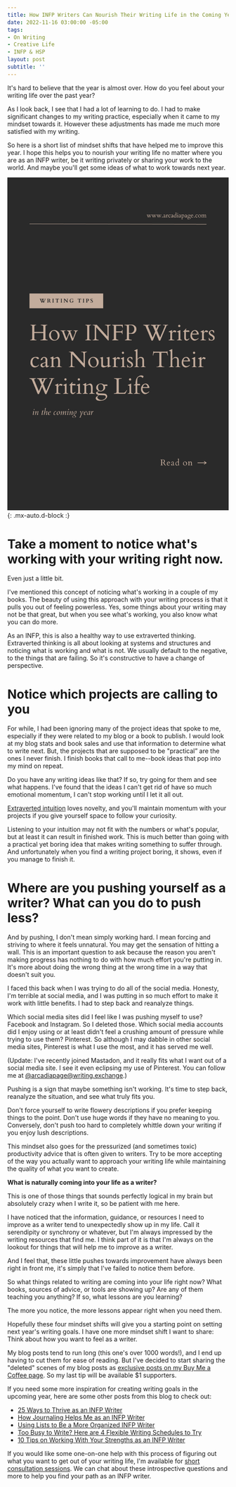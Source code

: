 ```yaml
---
title: How INFP Writers Can Nourish Their Writing Life in the Coming Year
date: 2022-11-16 03:00:00 -05:00
tags:
- On Writing
- Creative Life
- INFP & HSP
layout: post
subtitle: ''
---
```


It's hard to believe that the year is almost over. How do you feel about your writing life over the past year?

As I look back, I see that I had a lot of learning to do. I had to make significant changes to my writing practice, especially when it came to my mindset towards it. However these adjustments has made me much more satisfied with my writing.

So here is a short list of mindset shifts that have helped me to improve this year. I hope this helps you to nourish your writing life no matter where you are as an INFP writer, be it writing privately or sharing your work to the world. And maybe you'll get some ideas of what to work towards next year.

![How INFP Writers can Nourish Their Writing Life](/uploads/infp-writers-nourish-their-writing-in-the-upcoming-year.png "INFP Writers INFP Writing INFP Writer"){: .mx-auto.d-block :}

# Take a moment to notice what's working with your writing right now.

Even just a little bit.

I've mentioned this concept of noticing what's working in a couple of my books. The beauty of using this approach with your writing process is that it pulls you out of feeling powerless. Yes, some things about your writing may not be that great, but when you see what's working, you also know what you can do more.

As an INFP, this is also a healthy way to use extraverted thinking. Extraverted thinking is all about looking at systems and structures and noticing what is working and what is not. We usually default to the negative, to the things that are failing. So it's constructive to have a change of perspective.

# Notice which projects are calling to you

For while, I had been ignoring many of the project ideas that spoke to me, especially if they were related to my blog or a book to publish. I would look at my blog stats and book sales and use that information to determine what to write next. But, the projects that are supposed to be "practical” are the ones I never finish. I finish books that call to me--book ideas that pop into my mind on repeat.

Do you have any writing ideas like that? If so, try going for them and see what happens. I've found that the ideas I can't get rid of have so much emotional momentum, I can't stop working until I let it all out.

[Extraverted intuition](https://arcadiapage.com/2018/09/accepting-my-scattered-work-style-as.html) loves novelty, and you'll maintain momentum with your projects if you give yourself space to follow your curiosity.

Listening to your intuition may not fit with the numbers or what's popular, but at least it can result in finished work. This is much better than going with a practical yet boring idea that makes writing something to suffer through. And unfortunately when you find a writing project boring, it shows, even if you manage to finish it.

# Where are you pushing yourself as a writer? What can you do to push less?

And by pushing, I don't mean simply working hard. I mean forcing and striving to where it feels unnatural. You may get the sensation of hitting a wall. This is an important question to ask because the reason you aren't making progress has nothing to do with how much effort you're putting in. It's more about doing the wrong thing at the wrong time in a way that doesn't suit you.

I faced this back when I was trying to do all of the social media. Honesty, I'm terrible at social media, and I was putting in so much effort to make it work with little benefits. I had to step back and reanalyze things.

Which social media sites did I feel like I was pushing myself to use? Facebook and Instagram. So I deleted those. Which social media accounts did I enjoy using or at least didn't feel a crushing amount of pressure while trying to use them? Pinterest. So although I may dabble in other social media sites, Pinterest is what I use the most, and it has served me well.

(Update: I've recently joined Mastadon, and it really fits what I want out of a social media site. I see it even eclipsing my use of Pinterest. You can follow me at [@arcadiapage@writing.exchange](https://writing.exchange/web/@arcadiapage).)

Pushing is a sign that maybe something isn't working. It's time to step back, reanalyze the situation, and see what truly fits you.

Don't force yourself to write flowery descriptions if you prefer keeping things to the point. Don't use huge words if they have no meaning to you. Conversely, don't push too hard to completely whittle down your writing if you enjoy lush descriptions.

This mindset also goes for the pressurized (and sometimes toxic) productivity advice that is often given to writers. Try to be more accepting of the way you actually want to approach your writing life while maintaining the quality of what you want to create.

**What is naturally coming into your life as a writer?**

This is one of those things that sounds perfectly logical in my brain but absolutely crazy when I write it, so be patient with me here.

I have noticed that the information, guidance, or resources I need to improve as a writer tend to unexpectedly show up in my life. Call it serendipity or synchrony or whatever, but I'm always impressed by the writing resources that find me. I think part of it is that I'm always on the lookout for things that will help me to improve as a writer.

And I feel that, these little pushes towards improvement have always been right in front me, it's simply that I've failed to notice them before.

So what things related to writing are coming into your life right now? What books, sources of advice, or tools are showing up? Are any of them teaching you anything? If so, what lessons are you learning?

The more you notice, the more lessons appear right when you need them.

Hopefully these four mindset shifts will give you a starting point on setting next year's writing goals. I have one more mindset shift I want to share: Think about how you want to feel as a writer.

My blog posts tend to run long (this one's over 1000 words!), and I end up having to cut them for ease of reading. But I've decided to start sharing the "deleted" scenes of my blog posts as [exclusive posts on my Buy Me a Coffee page](https://www.buymeacoffee.com/arcadiapage/november-extra-think-about-how-you-want-feel-writer). So my last tip will be available $1 supporters.

If you need some more inspiration for creating writing goals in the upcoming year, here are some other posts from this blog to check out:

* [25 Ways to Thrive as an INFP Writer](https://arcadiapage.com/2020-10-09-25-ways-to-thrive-as-an-infp-writer/)
* [How Journaling Helps Me as an INFP Writer](https://arcadiapage.com/2020-07-30-how-journaling-helps-me-as-an-infp-writer/)
* [Using Lists to Be a More Organized INFP Writer](https://arcadiapage.com/2020-06-26-using-lists-to-be-a-more-organized-infp-writer/)
* [Too Busy to Write? Here are 4 Flexible Writing Schedules to Try](https://arcadiapage.com/2019/11/too-busy-to-write-here-are-4-flexible.html)
* [10 Tips on Working With Your Strengths as an INFP Writer](https://arcadiapage.com/2020/04/10-tips-on-working-with-your-strengths.html)

If you would like some one-on-one help with this process of figuring out what you want to get out of your writing life, I'm available for [short consultation sessions](https://payhip.com/b/cpVP0). We can chat about these introspective questions and more to help you find your path as an INFP writer.
